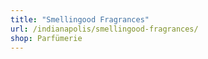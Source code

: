 ```yaml
---
title: "Smellingood Fragrances"
url: /indianapolis/smellingood-fragrances/
shop: Parfümerie
---
```

